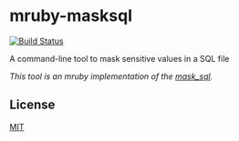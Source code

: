 # mruby-masksql

[![Build Status](https://travis-ci.org/emsk/mruby-masksql.svg?branch=master)](https://travis-ci.org/emsk/mruby-masksql)

A command-line tool to mask sensitive values in a SQL file

*This tool is an mruby implementation of the [mask_sql](https://github.com/emsk/mask_sql).*

## License

[MIT](LICENSE)
